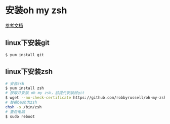 # 安装oh my zsh

[参考文档](http://blog.csdn.net/yuqiongran/article/details/52280522)

## linux下安装git
```
$ yum install git
```

## linux下安装zsh
```sh
# 安装zsh
$ yum install zsh
# 获取并安装 oh my zsh，前提先安装好git
$ wget --no-check-certificate https://github.com/robbyrussell/oh-my-zsh/raw/master/tools/install.sh -O - | sh
# 替换bash为zsh
chsh -s /bin/zsh
# 重启电脑
$ sudo reboot
```
